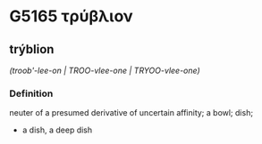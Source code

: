# G5165 τρύβλιον

## trýblion

_(troob'-lee-on | TROO-vlee-one | TRYOO-vlee-one)_

### Definition

neuter of a presumed derivative of uncertain affinity; a bowl; dish; 

- a dish, a deep dish
